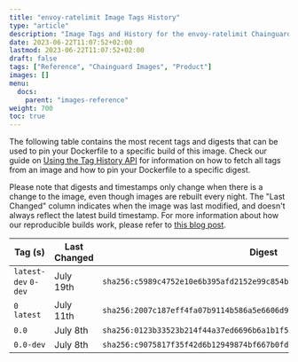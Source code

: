 ```yaml
---
title: "envoy-ratelimit Image Tags History"
type: "article"
description: "Image Tags and History for the envoy-ratelimit Chainguard Image"
date: 2023-06-22T11:07:52+02:00
lastmod: 2023-06-22T11:07:52+02:00
draft: false
tags: ["Reference", "Chainguard Images", "Product"]
images: []
menu:
  docs:
    parent: "images-reference"
weight: 700
toc: true
---
```


The following table contains the most recent tags and digests that can be used to pin your Dockerfile to a specific build of this image. Check our guide on [Using the Tag History API](/chainguard/chainguard-images/using-the-tag-history-api/) for information on how to fetch all tags from an image and how to pin your Dockerfile to a specific digest.

Please note that digests and timestamps only change when there is a change to the image, even though images are rebuilt every night. The "Last Changed" column indicates when the image was last modified, and doesn't always reflect the latest build timestamp. For more information about how our reproducible builds work, please refer to [this blog post](https://www.chainguard.dev/unchained/reproducing-chainguards-reproducible-image-builds).

| Tag (s)               | Last Changed | Digest                                                                    |
|-----------------------|--------------|---------------------------------------------------------------------------|
|  `latest-dev` `0-dev` | July 19th    | `sha256:c5989c4752e10e6b395afd2152e99c854bf951222cd1a8174e168ab32c361af1` |
|  `0` `latest`         | July 11th    | `sha256:2007c187eff4fa07b9114b586a5e6606d9ec919f30835dbbd5e4c4d73f79775b` |
|  `0.0`                | July 8th     | `sha256:0123b33523b214f44a37ed6696b6a1b1f52b76af865cd9b719cc844aca1c090f` |
|  `0.0-dev`            | July 8th     | `sha256:c9075817f35f42d6b12949874bf667b0fda51a94ee619782f5e9755fd6f36707` |
